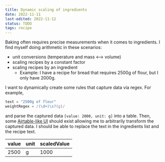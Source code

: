 ```yaml
---
title: Dynamic scaling of ingredients
date: 2022-11-11
last-edited: 2022-11-12
status: TODO
tags: recipe
---
```


Baking often requires precise measurements when it comes to ingredients.
I find myself doing arithmetic in these scenarios:

- unit conversions (temperature and mass <--> volume)
- scaling recipes by a constant factor
- scaling recipes by an ingredient
  * Example: I have a recipe for bread that requires 2500g of flour, but I only have 2000g.

I want to dynamically create some rules that capture data via regex. For example,

```js
text = "2500g of flour"
weightRegex = /(\d+)\s?(g)/

```

and parse the captured data `[value: 2000, unit: g]` into a table. Then, some [Airtable-like UI][airtable] should exist
allowing me to arbitrarily transform the captured data. I should be able to
replace the text in the ingredients list and the recipe text.

| value | unit | scaledValue |
|-------|------|-------------|
| 2500  | g    | 1000        |

[airtable]: https://support.airtable.com/docs/writing-formulas-in-excel-vs-airtable#airtable